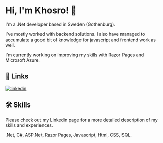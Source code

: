 
# Hi, I'm Khosro! 👋

I'm a .Net developer based in Sweden (Gothenburg).

I've mostly worked with backend solutions. I also have managed to accumulate a good bit of knowledge for javascript and frontend work as well.

I'm currently working on improving my skills with Razor Pages and Microsoft Azure.

  
## 🔗 Links
[![linkedin](https://img.shields.io/badge/linkedin-0A66C2?style=for-the-badge&logo=linkedin&logoColor=white)](https://www.linkedin.com/in/khosrojadidi/)

  
## 🛠 Skills
Please check out my Linkedin page for a more detailed description of my skills and experiences.

.Net, C#, ASP.Net, Razor Pages, Javascript, Html, CSS, SQL.
